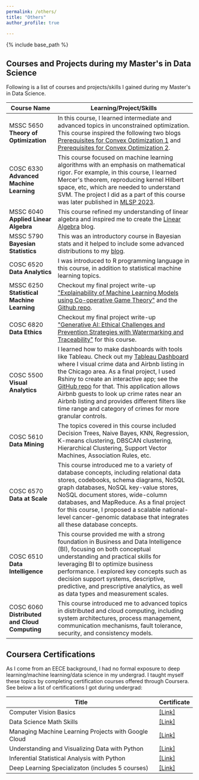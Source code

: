 ```yaml
---
permalink: /others/
title: "Others"
author_profile: true

---
```

{% include base_path %}

## Courses and Projects during my Master's in Data Science
Following is a list of courses and projects/skills I gained during my Master's in Data Science.

| Course Name         | Learning/Project/Skills          |
|------------------|----------------------|
|MSSC 5650<br><b>Theory of Optimization</b>| In this course, I learned intermediate and advanced topics in unconstrained optimization. This course inspired the following two blogs [Prerequisites for Convex Optimization 1](https://dibalokechanda.github.io/posts/Prerequisites-for-Convex-Optimization1-blog/) and [Prerequisites for Convex Optimization 2](https://dibalokechanda.github.io/posts/Prerequisites-for-Convex-Optimization2-blog/).|
|COSC 6330<br><b>Advanced Machine Learning</b>| This course focused on machine learning algorithms with an emphasis on mathematical rigor. For example, in this course, I learned Mercer's theorem, reproducing kernel Hilbert space, etc, which are needed to understand SVM. The project I did as a part of this course was later published in [MLSP 2023](https://graph-based-mtl-fault-detection.github.io/).| 
| MSSC 6040 <br> <b>Applied Linear Algebra</b>| This course refined my understanding of linear algebra and inspired me to create the [Linear Algebra](https://dibalokechanda.github.io/Linear-Algebra/) blog.|
| MSSC 5790<br><b>Bayesian Statistics</b>|This was an introductory course in Bayesian stats and it helped to include some advanced distributions to my [blog](https://dibalokechanda.github.io/posts/a-reference-guide-to-distributions-blog/). | 
|COSC 6520<br><b>Data Analytics</b>| I was introduced to R programming language in this course, in addition to statistical machine learning topics.|
| MSSC 6250<br><b>Statistical Machine Learning</b> | Checkout my final project write-up <a href="https://dibaloke.github.io/files/MSSC_6250_Project_Dibaloke.pdf" target="_blank"> "Explainability of Machine Learning Models using Co-operative Game Theory"</a> and the [Github repo](https://github.com/dibalokechanda/shapley_mssc_6250).| 
| COSC 6820<br> <b> Data Ethics </b> | Checkout my final project write-up <a href="https://dibaloke.github.io/files/Final_Paper_Data_Ethics_Dibaloke.pdf" target="_blank"> "Generative AI: Ethical Challenges and Prevention Strategies with Watermarking and Traceability"</a> for this course.|
|COSC 5500 <br> <b> Visual Analytics </b> | I learned how to make dashboards with tools like Tableau. Check out my [Tableau Dashboard](https://public.tableau.com/views/DibalokeChandaVisualAnalyticsSpring2024TableauProject_3/Dashboard1?:language=en-GB&:sid=&:redirect=auth&:display_count=n&:origin=viz_share_link) where I visual crime data and Airbnb listing in the Chicago area. As a final project, I used Rshiny to create an interactive app; see the [GitHub repo](https://github.com/dibalokechanda/Viz_Analytics_Final_Project) for that. This application allows Airbnb guests to look up crime rates near an Airbnb listing and provides different filters like time range and category of crimes for more granular controls.|
|COSC 5610  <br> <b> Data Mining </b> | The topics covered in this course included Decision Trees, Naive Bayes, KNN, Regression, K-means clustering, DBSCAN clustering, Hierarchical Clustering, Support Vector Machines, Association Rules, etc.|
|COSC 6570  <br> <b> Data at Scale </b> |This course introduced me to a variety of database concepts, including relational data stores, codebooks, schema diagrams, NoSQL graph databases, NoSQL key-value stores, NoSQL document stores, wide-column databases, and MapReduce. As a final project for this course, I proposed a scalable national-level cancer-genomic database that integrates all these database concepts.|
|COSC 6510  <br> <b> Data Intelligence </b> | This course provided me with a strong foundation in Business and Data Intelligence (BI), focusing on both conceptual understanding and practical skills for leveraging BI to optimize business performance. I explored key concepts such as decision support systems, descriptive, predictive, and prescriptive analytics, as well as data types and measurement scales.|
|COSC 6060 <be> <b> Distributed and Cloud Computing </b>| This course introduced me to advanced topics in distributed and cloud computing, including system architectures, process management, communication mechanisms, fault tolerance, security, and consistency models.| 


## Coursera Certifications
As I come from an EECE background, I had no formal exposure to deep learning/machine learning/data science in my undergrad. I taught myself these topics by completing certification courses offered through Coursera. See below a list of certifications I got during undergrad:

| Title            | Certificate          |                             
|------------------|----------------------|
| Computer Vision Basics | [[Link]](https://www.coursera.org/account/accomplishments/verify/BYXMQ88TQX3L?utm_source=link&utm_medium=certificate&utm_content=cert_image&utm_campaign=sharing_cta&utm_product=course)|
| Data Science Math Skills| [[Link]](https://www.coursera.org/account/accomplishments/verify/P8SANQHZKNPQ?utm_source=link&utm_medium=certificate&utm_content=cert_image&utm_campaign=sharing_cta&utm_product=course)|
|Managing Machine Learning Projects with Google Cloud|[[Link]](https://www.coursera.org/account/accomplishments/verify/ZEVY2KYAGSTS?utm_source=link&utm_medium=certificate&utm_content=cert_image&utm_campaign=sharing_cta&utm_product=course)|
|Understanding and Visualizing Data with Python|[[Link]](https://www.coursera.org/account/accomplishments/verify/AYSRSEVXSKKA?utm_source=link&utm_medium=certificate&utm_content=cert_image&utm_campaign=sharing_cta&utm_product=course)|
|Inferential Statistical Analysis with Python|[[Link]](https://www.coursera.org/account/accomplishments/verify/J6MZBRSJTEGA?utm_source=link&utm_medium=certificate&utm_content=cert_image&utm_campaign=pdf_header_button&utm_product=course)|
|Deep Learning Specializaton (includes 5 courses)| [[Link]](https://coursera.org/share/5292e1d314ee6016f6fe335c0bcb7461)|
